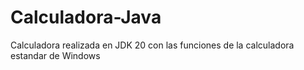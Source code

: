 # Calculadora-Java
Calculadora realizada en JDK 20 con las funciones de la calculadora estandar de Windows
